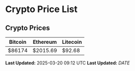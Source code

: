 # Crypto Price List

## Crypto Prices
| Bitcoin | Ethereum | Litecoin |
| ------- | -------- | -------- |
| $86174 | $2015.69 | $92.68 |
**Last Updated:** 2025-03-20 09:12 UTC
**Last Updated:** $DATE$
